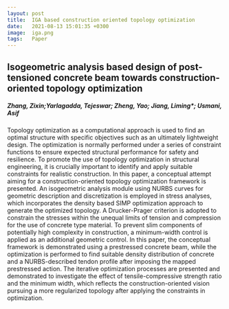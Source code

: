 ```yaml
---
layout: post
title:  IGA based construction oriented topology optimization
date:   2021-08-13 15:01:35 +0300
image:  iga.png
tags:   Paper
---
```

## Isogeometric analysis based design of post-tensioned concrete beam towards construction-oriented topology optimization
##### Zhang, Zixin;Yarlagadda, Tejeswar; Zheng, Yao; Jiang, Liming*; Usmani, Asif
Topology optimization as a computational approach is used to find an optimal structure with specific objectives such as an ultimately lightweight design. The optimization is normally performed under a series of constraint functions to ensure expected structural performance for safety and resilience. To promote the use of topology optimization in structural engineering, it is crucially important to identify and apply suitable constraints for realistic construction. In this paper, a conceptual attempt aiming for a construction-oriented topology optimization framework is presented. An isogeometric analysis module using NURBS curves for geometric description and discretization is employed in stress analyses, which incorporates the density based SIMP optimization approach to generate the optimized topology. A Drucker-Prager criterion is adopted to constrain the stresses within the unequal limits of tension and compression for the use of concrete type material. To prevent slim components of potentially high complexity in construction, a minimum-width control is applied as an additional geometric control. In this paper, the conceptual framework is demonstrated using a prestressed concrete beam, while the optimization is performed to find suitable density distribution of concrete and a NURBS-described tendon profile after imposing the mapped prestressed action. The iterative optimization processes are presented and demonstrated to investigate the effect of tensile-compressive strength ratio and the minimum width, which reflects the construction-oriented vision pursuing a more regularized topology after applying the constraints in optimization.